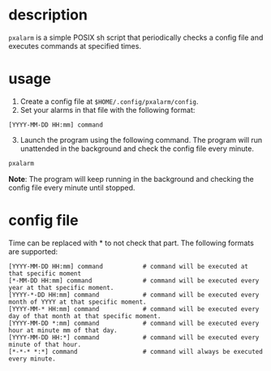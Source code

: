 # description

`pxalarm` is a simple POSIX sh script that periodically checks a config file and executes commands at specified times.

# usage

1. Create a config file at `$HOME/.config/pxalarm/config`.
2. Set your alarms in that file with the following format:
```
[YYYY-MM-DD HH:mm] command
```
3. Launch the program using the following command. The program will run unattended in the background and check the config file every minute.
```sh
pxalarm
```
**Note**: The program will keep running in the background and checking the config file every minute until stopped.

# config file

Time can be replaced with * to not check that part. The following formats are supported:
```
[YYYY-MM-DD HH:mm] command           # command will be executed at that specific moment
[*-MM-DD HH:mm] command              # command will be executed every year at that specific moment.
[YYYY-*-DD HH:mm] command            # command will be executed every month of YYYY at that specific moment.
[YYYY-MM-* HH:mm] command            # command will be executed every day of that month at that specific moment.
[YYYY-MM-DD *:mm] command            # command will be executed every hour at minute mm of that day.
[YYYY-MM-DD HH:*] command            # command will be executed every minute of that hour.
[*-*-* *:*] command                  # command will always be executed every minute.
```
